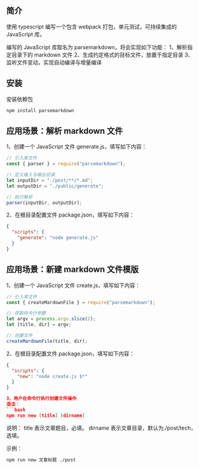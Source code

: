 ## 简介

使用 typescript 编写一个包含 webpack 打包，单元测试，可持续集成的 JavaScript 库。

编写的 JavaScript 库取名为 parsemarkdown，将会实现如下功能：
1、解析指定目录下的 markdown 文件
2、生成约定格式的目标文件，放置于指定目录
3、监听文件变动，实现自动编译与增量编译

## 安装

安装依赖包

```bash
npm install parsemarkdown
```

## 应用场景：解析 markdown 文件

1、创建一个 JavaScript 文件 generate.js，填写如下内容：

```js
// 引入库文件
const { parser } = require("parsemarkdown");

// 定义输入与输出目录
let inputDir = "./post/**/*.md";
let outputDir = "./public/generate";

// 执行解析
parser(inputDir, outputDir);
```

2、在根目录配置文件 package.json，填写如下内容：

```json
{
  "scripts": {
    "generate": "node generate.js"
  }
}
```

## 应用场景：新建 markdown 文件模版

1、创建一个 JavaScript 文件 create.js，填写如下内容：

```js
// 引入库文件
const { createMardownFile } = require("parsemarkdown");

// 获取命令行参数
let argv = process.argv.slice(2);
let [title, dir] = argv;

// 创建文件
createMardownFile(title, dir);
```

2、在根目录配置文件 package.json，填写如下内容：

````json
{
  "scripts": {
    "new": "node create.js $*"
  }
}

3、用户在命令行执行创建文件操作
语法：
```bash
npm run new [title] [dirname]
````

说明：
title 表示文章题目，必填。
dirname 表示文章目录，默认为./post/tech，选填。

示例：

```bash
npm run new 文章标题 ./post
```
